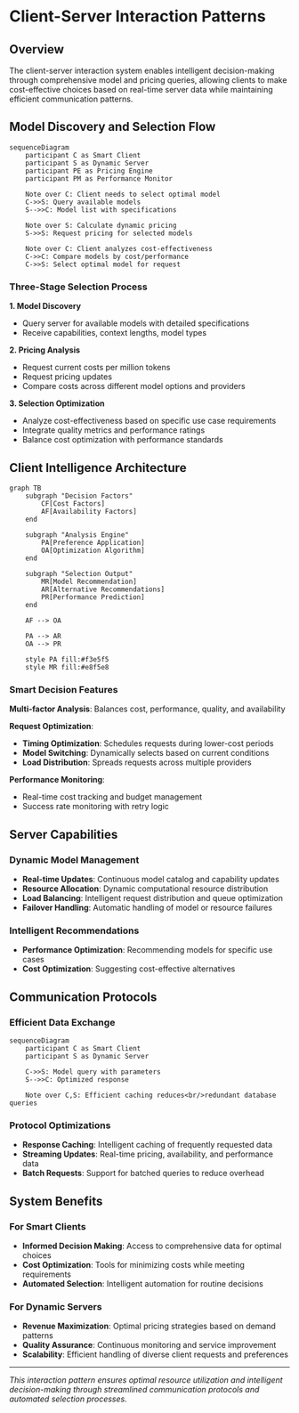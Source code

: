# Client-Server Interaction Patterns

## Overview

The client-server interaction system enables intelligent decision-making through comprehensive model and pricing queries, allowing clients to make cost-effective choices based on real-time server data while maintaining efficient communication patterns.

## Model Discovery and Selection Flow

```mermaid
sequenceDiagram
    participant C as Smart Client
    participant S as Dynamic Server
    participant PE as Pricing Engine
    participant PM as Performance Monitor

    Note over C: Client needs to select optimal model
    C->>S: Query available models
    S-->>C: Model list with specifications

    Note over S: Calculate dynamic pricing
    S->>S: Request pricing for selected models

    Note over C: Client analyzes cost-effectiveness
    C->>C: Compare models by cost/performance
    C->>S: Select optimal model for request
```

### Three-Stage Selection Process

**1. Model Discovery**

- Query server for available models with detailed specifications
- Receive capabilities, context lengths, model types

**2. Pricing Analysis**

- Request current costs per million tokens
- Request pricing updates
- Compare costs across different model options and providers

**3. Selection Optimization**

- Analyze cost-effectiveness based on specific use case requirements
- Integrate quality metrics and performance ratings
- Balance cost optimization with performance standards

## Client Intelligence Architecture

```mermaid
graph TB
    subgraph "Decision Factors"
        CF[Cost Factors]
        AF[Availability Factors]
    end

    subgraph "Analysis Engine"
        PA[Preference Application]
        OA[Optimization Algorithm]
    end

    subgraph "Selection Output"
        MR[Model Recommendation]
        AR[Alternative Recommendations]
        PR[Performance Prediction]
    end

    AF --> OA

    PA --> AR
    OA --> PR

    style PA fill:#f3e5f5
    style MR fill:#e8f5e8
```

### Smart Decision Features

**Multi-factor Analysis**: Balances cost, performance, quality, and availability

**Request Optimization**:

- **Timing Optimization**: Schedules requests during lower-cost periods
- **Model Switching**: Dynamically selects based on current conditions
- **Load Distribution**: Spreads requests across multiple providers

**Performance Monitoring**:

- Real-time cost tracking and budget management
- Success rate monitoring with retry logic

## Server Capabilities

### Dynamic Model Management

- **Real-time Updates**: Continuous model catalog and capability updates
- **Resource Allocation**: Dynamic computational resource distribution
- **Load Balancing**: Intelligent request distribution and queue optimization
- **Failover Handling**: Automatic handling of model or resource failures

### Intelligent Recommendations

- **Performance Optimization**: Recommending models for specific use cases
- **Cost Optimization**: Suggesting cost-effective alternatives

## Communication Protocols

### Efficient Data Exchange

```mermaid
sequenceDiagram
    participant C as Smart Client
    participant S as Dynamic Server

    C->>S: Model query with parameters
    S-->>C: Optimized response

    Note over C,S: Efficient caching reduces<br/>redundant database queries
```

### Protocol Optimizations

- **Response Caching**: Intelligent caching of frequently requested data
- **Streaming Updates**: Real-time pricing, availability, and performance data
- **Batch Requests**: Support for batched queries to reduce overhead

## System Benefits

### For Smart Clients

- **Informed Decision Making**: Access to comprehensive data for optimal choices
- **Cost Optimization**: Tools for minimizing costs while meeting requirements
- **Automated Selection**: Intelligent automation for routine decisions

### For Dynamic Servers

- **Revenue Maximization**: Optimal pricing strategies based on demand patterns
- **Quality Assurance**: Continuous monitoring and service improvement
- **Scalability**: Efficient handling of diverse client requests and preferences

---

_This interaction pattern ensures optimal resource utilization and intelligent decision-making through streamlined communication protocols and automated selection processes._
